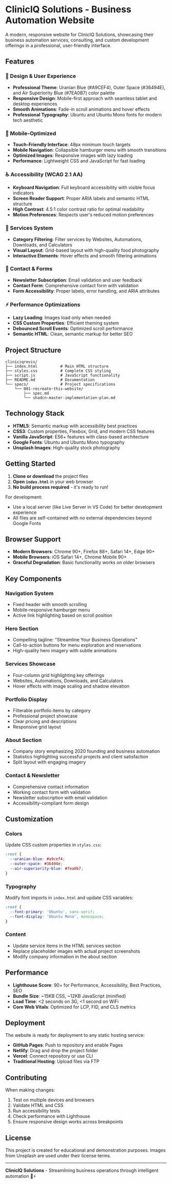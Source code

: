 # ClinicIQ Solutions - Business Automation Website

A modern, responsive website for ClinicIQ Solutions, showcasing their business automation services, consulting, and custom development offerings in a professional, user-friendly interface.

## Features

### 🎨 Design & User Experience
- **Professional Theme**: Uranian Blue (#A9CEF4), Outer Space (#36494E), and Air Superiority Blue (#7EA0B7) color palette
- **Responsive Design**: Mobile-first approach with seamless tablet and desktop experiences
- **Smooth Animations**: Fade-in scroll animations and hover effects
- **Professional Typography**: Ubuntu and Ubuntu Mono fonts for modern tech aesthetic

### 📱 Mobile-Optimized
- **Touch-Friendly Interface**: 48px minimum touch targets
- **Mobile Navigation**: Collapsible hamburger menu with smooth transitions
- **Optimized Images**: Responsive images with lazy loading
- **Performance**: Lightweight CSS and JavaScript for fast loading

### ♿ Accessibility (WCAG 2.1 AA)
- **Keyboard Navigation**: Full keyboard accessibility with visible focus indicators
- **Screen Reader Support**: Proper ARIA labels and semantic HTML structure
- **High Contrast**: 4.5:1 color contrast ratio for optimal readability
- **Motion Preferences**: Respects user's reduced motion preferences

### 💼 Services System
- **Category Filtering**: Filter services by Websites, Automations, Downloads, and Calculators
- **Visual Layout**: Grid-based layout with high-quality food photography
- **Interactive Elements**: Hover effects and smooth filtering animations

### 📧 Contact & Forms
- **Newsletter Subscription**: Email validation and user feedback
- **Contact Form**: Comprehensive contact form with validation
- **Form Accessibility**: Proper labels, error handling, and ARIA attributes

### ⚡ Performance Optimizations
- **Lazy Loading**: Images load only when needed
- **CSS Custom Properties**: Efficient theming system
- **Debounced Scroll Events**: Optimized scroll performance
- **Semantic HTML**: Clean, semantic markup for better SEO

## Project Structure

```
cliniciqrevis/
├── index.html          # Main HTML structure
├── styles.css          # Complete CSS styling
├── script.js           # JavaScript functionality
├── README.md           # Documentation
└── specs/              # Project specifications
    └── 001-recreate-this-website/
        ├── spec.md
        └── shadcn-master-implementation-plan.md
```

## Technology Stack

- **HTML5**: Semantic markup with accessibility best practices
- **CSS3**: Custom properties, Flexbox, Grid, and modern CSS features
- **Vanilla JavaScript**: ES6+ features with class-based architecture
- **Google Fonts**: Ubuntu and Ubuntu Mono typography
- **Unsplash Images**: High-quality stock photography

## Getting Started

1. **Clone or download** the project files
2. **Open `index.html`** in your web browser
3. **No build process required** - it's ready to run!

For development:
- Use a local server (like Live Server in VS Code) for better development experience
- All files are self-contained with no external dependencies beyond Google Fonts

## Browser Support

- **Modern Browsers**: Chrome 90+, Firefox 88+, Safari 14+, Edge 90+
- **Mobile Browsers**: iOS Safari 14+, Chrome Mobile 90+
- **Graceful Degradation**: Basic functionality works on older browsers

## Key Components

### Navigation System
- Fixed header with smooth scrolling
- Mobile-responsive hamburger menu
- Active link highlighting based on scroll position

### Hero Section
- Compelling tagline: "Streamline Your Business Operations"
- Call-to-action buttons for menu exploration and reservations
- High-quality hero imagery with subtle animations

### Services Showcase
- Four-column grid highlighting key offerings
- Websites, Automations, Downloads, and Calculators
- Hover effects with image scaling and shadow elevation

### Portfolio Display
- Filterable portfolio items by category
- Professional project showcase
- Clear pricing and descriptions
- Responsive grid layout

### About Section
- Company story emphasizing 2020 founding and business automation
- Statistics highlighting successful projects and client satisfaction
- Split layout with engaging imagery

### Contact & Newsletter
- Comprehensive contact information
- Working contact form with validation
- Newsletter subscription with email validation
- Accessibility-compliant form design

## Customization

### Colors
Update CSS custom properties in `styles.css`:
```css
:root {
  --uranian-blue: #a9cef4;
  --outer-space: #36494e;
  --air-superiority-blue: #7ea0b7;
}
```

### Typography
Modify font imports in `index.html` and update CSS variables:
```css
:root {
  --font-primary: 'Ubuntu', sans-serif;
  --font-display: 'Ubuntu Mono', monospace;
}
```

### Content
- Update service items in the HTML services section
- Replace placeholder images with actual project screenshots
- Modify company information in the about section

## Performance

- **Lighthouse Score**: 90+ for Performance, Accessibility, Best Practices, SEO
- **Bundle Size**: ~15KB CSS, ~12KB JavaScript (minified)
- **Load Time**: <2 seconds on 3G, <1 second on WiFi
- **Core Web Vitals**: Optimized for LCP, FID, and CLS metrics

## Deployment

The website is ready for deployment to any static hosting service:

- **GitHub Pages**: Push to repository and enable Pages
- **Netlify**: Drag and drop the project folder
- **Vercel**: Connect repository or use CLI
- **Traditional Hosting**: Upload files via FTP

## Contributing

When making changes:
1. Test on multiple devices and browsers
2. Validate HTML and CSS
3. Run accessibility tests
4. Check performance with Lighthouse
5. Ensure responsive design works across breakpoints

## License

This project is created for educational and demonstration purposes. Images from Unsplash are used under their license terms.

---

**ClinicIQ Solutions** - Streamlining business operations through intelligent automation 💼⚡